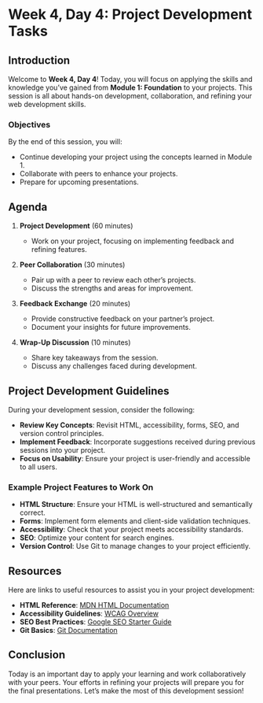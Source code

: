 # Week 4, Day 4: Project Development Tasks

## Introduction

Welcome to **Week 4, Day 4**! Today, you will focus on applying the skills and knowledge you’ve gained from **Module 1: Foundation** to your projects. This session is all about hands-on development, collaboration, and refining your web development skills.

### Objectives

By the end of this session, you will:

- Continue developing your project using the concepts learned in Module 1.
- Collaborate with peers to enhance your projects.
- Prepare for upcoming presentations.

## Agenda

1. **Project Development** (60 minutes)
   - Work on your project, focusing on implementing feedback and refining features.

2. **Peer Collaboration** (30 minutes)
   - Pair up with a peer to review each other’s projects.
   - Discuss the strengths and areas for improvement.

3. **Feedback Exchange** (20 minutes)
   - Provide constructive feedback on your partner’s project.
   - Document your insights for future improvements.

4. **Wrap-Up Discussion** (10 minutes)
   - Share key takeaways from the session.
   - Discuss any challenges faced during development.

## Project Development Guidelines

During your development session, consider the following:

- **Review Key Concepts**: Revisit HTML, accessibility, forms, SEO, and version control principles.
- **Implement Feedback**: Incorporate suggestions received during previous sessions into your project.
- **Focus on Usability**: Ensure your project is user-friendly and accessible to all users.

### Example Project Features to Work On

- **HTML Structure**: Ensure your HTML is well-structured and semantically correct.
- **Forms**: Implement form elements and client-side validation techniques.
- **Accessibility**: Check that your project meets accessibility standards.
- **SEO**: Optimize your content for search engines.
- **Version Control**: Use Git to manage changes to your project efficiently.

## Resources

Here are links to useful resources to assist you in your project development:

- **HTML Reference**: [MDN HTML Documentation](https://developer.mozilla.org/en-US/docs/Web/HTML)
- **Accessibility Guidelines**: [WCAG Overview](https://www.w3.org/WAI/WCAG21/quickref/)
- **SEO Best Practices**: [Google SEO Starter Guide](https://developers.google.com/search/docs/beginner/seo-starter-guide)
- **Git Basics**: [Git Documentation](https://git-scm.com/doc)

## Conclusion

Today is an important day to apply your learning and work collaboratively with your peers. Your efforts in refining your projects will prepare you for the final presentations. Let’s make the most of this development session!


